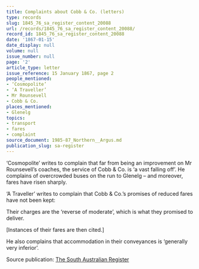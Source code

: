 ```yaml
---
title: Complaints about Cobb & Co. (letters)
type: records
slug: 1845_76_sa_register_content_20088
url: /records/1845_76_sa_register_content_20088/
record_id: 1845_76_sa_register_content_20088
date: '1867-01-15'
date_display: null
volume: null
issue_number: null
page: '2'
article_type: letter
issue_reference: 15 January 1867, page 2
people_mentioned:
- ‘Cosmopolite’
- ‘A Traveller’
- Mr Rounsevell
- Cobb & Co.
places_mentioned:
- Glenelg
topics:
- transport
- fares
- complaint
source_document: 1985-87_Northern__Argus.md
publication_slug: sa-register
---
```


‘Cosmopolite’ writes to complain that far from being an improvement on Mr Rounsevell’s coaches, the service of Cobb & Co. is ‘a vast falling off’.  He complains of overcrowded buses on the run to Glenelg – and moreover, fares have risen sharply.

‘A Traveller’ writes to complain that Cobb & Co.’s promises of reduced fares have not been kept:

Their charges are the ‘reverse of moderate’, which is what they promised to deliver.

[Instances of their fares are then cited.]

He also complains that accommodation in their conveyances is ‘generally very inferior’.

Source publication: [The South Australian Register](/publications/sa-register/)
